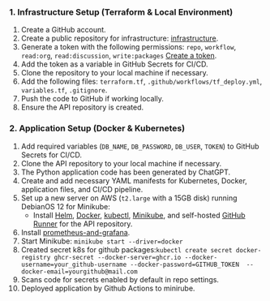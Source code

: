 ### 1. Infrastructure Setup (Terraform & Local Environment)

1. Create a GitHub account.
2. Create a public repository for infrastructure: [infrastructure](https://github.com/dmitryd435/infrastructure).
3. Generate a token with the following permissions: `repo`, `workflow`, `read:org`, `read:discussion`, `write:packages` [Create a token](https://docs.github.com/en/authentication/keeping-your-account-and-data-secure/managing-your-personal-access-tokens).
4. Add the token as a variable in GitHub Secrets for CI/CD.
5. Clone the repository to your local machine if necessary.
6. Add the following files: `terraform.tf`, `.github/workflows/tf_deploy.yml`, `variables.tf`, `.gitignore`.
7. Push the code to GitHub if working locally.
8. Ensure the API repository is created.

### 2. Application Setup (Docker & Kubernetes)

1. Add required variables (`DB_NAME`, `DB_PASSWORD`, `DB_USER`, `TOKEN`) to GitHub Secrets for CI/CD.
2. Clone the API repository to your local machine if necessary.
3. The Python application code has been generated by ChatGPT.
4. Create and add necessary YAML manifests for Kubernetes, Docker, application files, and CI/CD pipeline.
5. Set up a new server on AWS (`t2.large` with a 15GB disk) running DebianOS 12 for Minikube:
    - Install [Helm](https://helm.sh/docs/intro/install/), [Docker](https://docs.docker.com/engine/install/debian/), [kubectl](https://kubernetes.io/docs/tasks/tools/install-kubectl-linux/), [Minikube](https://minikube.sigs.k8s.io/docs/start/?arch=%2Flinux%2Fx86-64%2Fstable%2Fdebian+package), and self-hosted [GitHub Runner](https://docs.github.com/en/actions/hosting-your-own-runners/managing-self-hosted-runners/adding-self-hosted-runners) for the API repository.
6. Install [prometheus-and-grafana](https://mahira-technology.medium.com/how-to-set-up-minikube-prometheus-and-grafana-for-monitoring-your-application-performance-a-808a52b0812f).
7. Start Minikube: ```minikube start --driver=docker```
8. Created secret k8s for github packages:```kubectl create secret docker-registry ghcr-secret --docker-server=ghcr.io --docker-username=your_github-username --docker-password=GITHUB_TOKEN  --docker-email=yourgithub@mail.com```
9. Scans code for secrets enabled by default in repo settings.
10. Deployed application by Github Actions to minirube.

    

